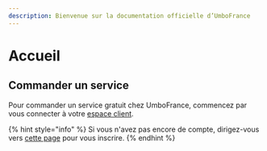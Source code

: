 ```yaml
---
description: Bienvenue sur la documentation officielle d’UmboFrance
---
```


# Accueil

## Commander un service

Pour commander un service gratuit chez UmboFrance, commencez par vous connecter à votre [espace client](https://umbo-france.eu/client). 

{% hint style="info" %}
Si vous n'avez pas encore de compte, dirigez-vous vers [cette page](https://umbo-france.eu/client/inscription) pour vous inscrire.
{% endhint %}

